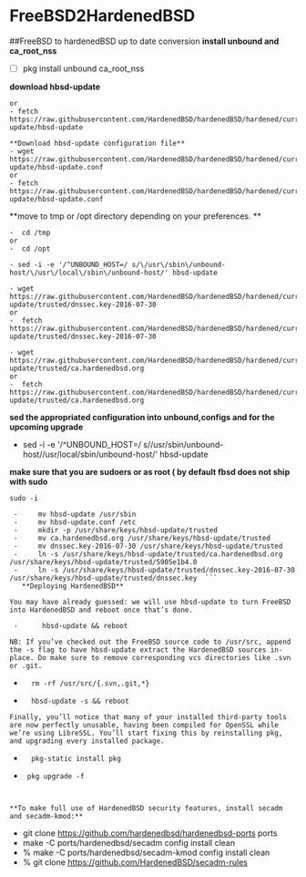 # FreeBSD2HardenedBSD
##FreeBSD to hardenedBSD up to date conversion
**install unbound and ca_root_nss**
- [ ] pkg install unbound ca_root_nss

**download hbsd-update**
``` -  wget https://raw.githubusercontent.com/HardenedBSD/hardenedBSD/hardened/current/master/usr.sbin/hbsd-update/hbsd-update
or 
- fetch https://raw.githubusercontent.com/HardenedBSD/hardenedBSD/hardened/current/master/usr.sbin/hbsd-update/hbsd-update

**Download hbsd-update configuration file**
- wget https://raw.githubusercontent.com/HardenedBSD/hardenedBSD/hardened/current/master/usr.sbin/hbsd-update/hbsd-update.conf
or
- fetch https://raw.githubusercontent.com/HardenedBSD/hardenedBSD/hardened/current/master/usr.sbin/hbsd-update/hbsd-update.conf
```
**move to tmp or /opt directory depending on your preferences. **
```
-  cd /tmp 
or
-  cd /opt 

- sed -i -e '/^UNBOUND_HOST=/ s/\/usr\/sbin\/unbound-host/\/usr\/local\/sbin\/unbound-host/' hbsd-update

- wget https://raw.githubusercontent.com/HardenedBSD/hardenedBSD/hardened/current/master/share/keys/hbsd-update/trusted/dnssec.key-2016-07-30
or
-  fetch https://raw.githubusercontent.com/HardenedBSD/hardenedBSD/hardened/current/master/share/keys/hbsd-update/trusted/dnssec.key-2016-07-30

- wget https://raw.githubusercontent.com/HardenedBSD/hardenedBSD/hardened/current/master/share/keys/hbsd-update/trusted/ca.hardenedbsd.org
or
-  fetch https://raw.githubusercontent.com/HardenedBSD/hardenedBSD/hardened/current/master/share/keys/hbsd-update/trusted/ca.hardenedbsd.org
```
**sed the appropriated configuration into unbound,configs and for the upcoming upgrade**
- sed -i -e '/^UNBOUND_HOST=/ s/\/usr\/sbin\/unbound-host/\/usr\/local\/sbin\/unbound-host/' hbsd-update

**make sure that you are sudoers or as root ( by default fbsd does not ship with sudo**
```
sudo -i

 -     mv hbsd-update /usr/sbin
 -     mv hbsd-update.conf /etc
 -     mkdir -p /usr/share/keys/hbsd-update/trusted
 -     mv ca.hardenedbsd.org /usr/share/keys/hbsd-update/trusted
 -     mv dnssec.key-2016-07-30 /usr/share/keys/hbsd-update/trusted
 -     ln -s /usr/share/keys/hbsd-update/trusted/ca.hardenedbsd.org /usr/share/keys/hbsd-update/trusted/5905e1b4.0
 -     ln -s /usr/share/keys/hbsd-update/trusted/dnssec.key-2016-07-30 /usr/share/keys/hbsd-update/trusted/dnssec.key  ```
   **Deploying HardenedBSD**

You may have already guessed: we will use hbsd-update to turn FreeBSD into HardenedBSD and reboot once that’s done.

 -      hbsd-update && reboot

NB: If you’ve checked out the FreeBSD source code to /usr/src, append the -s flag to have hbsd-update extract the HardenedBSD sources in-place. Do make sure to remove corresponding vcs directories like .svn or .git.
```
-       rm -rf /usr/src/{.svn,.git,*}
-       hbsd-update -s && reboot
```
Finally, you’ll notice that many of your installed third-party tools are now perfectly unusable, having been compiled for OpenSSL while we’re using LibreSSL. You’ll start fixing this by reinstalling pkg, and upgrading every installed package.
```
-       pkg-static install pkg
-      pkg upgrade -f
```


**To make full use of HardenedBSD security features, install secadm and secadm-kmod:**
```
  -  git clone https://github.com/hardenedbsd/hardenedbsd-ports ports
  -   make -C ports/hardenedbsd/secadm config install clean
  -  % make -C ports/hardenedbsd/secadm-kmod config install clean
  -  % git clone https://github.com/HardenedBSD/secadm-rules
```
